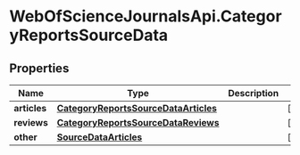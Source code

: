 # WebOfScienceJournalsApi.CategoryReportsSourceData

## Properties

Name | Type | Description | Notes
------------ | ------------- | ------------- | -------------
**articles** | [**CategoryReportsSourceDataArticles**](CategoryReportsSourceDataArticles.md) |  | [optional] 
**reviews** | [**CategoryReportsSourceDataReviews**](CategoryReportsSourceDataReviews.md) |  | [optional] 
**other** | [**SourceDataArticles**](SourceDataArticles.md) |  | [optional] 


